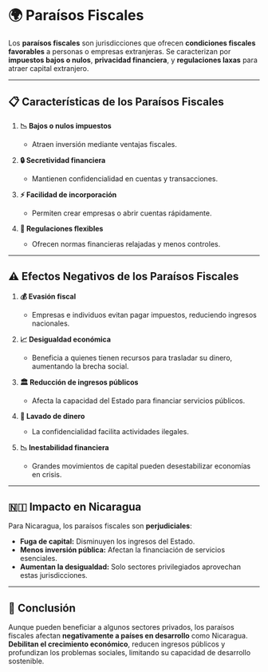 # 🌍 **Paraísos Fiscales**  

Los **paraísos fiscales** son jurisdicciones que ofrecen **condiciones fiscales favorables** a personas o empresas extranjeras. Se caracterizan por **impuestos bajos o nulos**, **privacidad financiera**, y **regulaciones laxas** para atraer capital extranjero.

---

## 📋 **Características de los Paraísos Fiscales**  
1. **📉 Bajos o nulos impuestos**  
   - Atraen inversión mediante ventajas fiscales.  

2. **🔒 Secretividad financiera**  
   - Mantienen confidencialidad en cuentas y transacciones.  

3. **⚡ Facilidad de incorporación**  
   - Permiten crear empresas o abrir cuentas rápidamente.  

4. **📂 Regulaciones flexibles**  
   - Ofrecen normas financieras relajadas y menos controles.

---

## ⚠️ **Efectos Negativos de los Paraísos Fiscales**  
1. **💰 Evasión fiscal**  
   - Empresas e individuos evitan pagar impuestos, reduciendo ingresos nacionales.  

2. **📈 Desigualdad económica**  
   - Beneficia a quienes tienen recursos para trasladar su dinero, aumentando la brecha social.  

3. **🏛️ Reducción de ingresos públicos**  
   - Afecta la capacidad del Estado para financiar servicios públicos.  

4. **💸 Lavado de dinero**  
   - La confidencialidad facilita actividades ilegales.  

5. **📉 Inestabilidad financiera**  
   - Grandes movimientos de capital pueden desestabilizar economías en crisis.

---

## 🇳🇮 **Impacto en Nicaragua**  

Para Nicaragua, los paraísos fiscales son **perjudiciales**:  
- **Fuga de capital:** Disminuyen los ingresos del Estado.  
- **Menos inversión pública:** Afectan la financiación de servicios esenciales.  
- **Aumentan la desigualdad:** Solo sectores privilegiados aprovechan estas jurisdicciones.  

---

## 🧾 **Conclusión**  
Aunque pueden beneficiar a algunos sectores privados, los paraísos fiscales afectan **negativamente a países en desarrollo** como Nicaragua. **Debilitan el crecimiento económico**, reducen ingresos públicos y profundizan los problemas sociales, limitando su capacidad de desarrollo sostenible.
